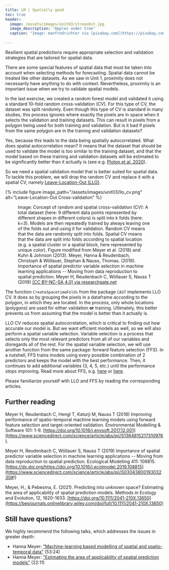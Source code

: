 ```yaml
---
title: LM | Spatially good
toc: true
header:
  image: /assets/images/unit03/streuobst.jpg
  image_description: "Apples under tree"
  caption: "Image: manfredrichter via [pixabay.com](https://pixabay.com/de/photos/%C3%A4pfel-streuobst-obstbaum-apfelbaum-3684775/)"
 
---
```


Resilient spatial predictions require appropriate selection and validation strategies that are tailored for spatial data.

<!--more-->

There are some special features of spatial data that must be taken into account when selecting methods for forecasting. Spatial data cannot be treated like other datasets. As we saw in Unit 1, proximity does not necessarily have anything to do with context. Nevertheless, proximity is an important issue when we try to validate spatial models. 

In the last exercise, we created a random forest model and validated it using a standard 10-fold random cross-validation (CV). For this type of CV, the dataset was split randomly. Even though this type of CV is standard in many studies, this process ignores where exactly the pixels are in space when it selects the validation and training datasets. This can result in pixels from a polygon being used for both training and validation. But is it bad if pixels from the same polygon are in the training and validation datasets? 

Yes, because this leads to the data being spatially autocorrelated. What does spatial autocorrelation mean? It means that the dataset that should be used to validate the model is too similar to the training dataset, and that the model based on these training and validation datasets will be estimated to be significantly better than it actually is (see e.g. [Ploton et al. 2020]( https://www.nature.com/articles/s41467-020-18321-y)).

So we need a spatial validation model that is better suited for spatial data. To tackle this problem, we will drop the random CV and replace it with a spatial CV, namely [Leave-Location-Out (LLO)](https://cran.r-project.org/web/packages/CAST/vignettes/CAST-intro.html#target-oriented-validation). 


{% include figure image_path="/assets/images/unit03/llo_cv.png" alt="Leave-Location-Out Cross-validation" %}
<figure>
  <figcaption>Image: Concept of random and spatial cross-validation (CV): A total dataset (here: 9 different data points represented by different shapes in different colors) is split into k folds (here: k=3). Models are then repeatedly trained by always leaving one of the folds out and using it for validation. Random CV means that the data are randomly split into folds. Spatial CV means that the data are split into folds according to spatial location (e.g. a spatial cluster or a spatial block, here represented by unique color). Figure modified from Meyer et al. (2018) and Kuhn & Johnson (2013). Meyer, Hanna & Reudenbach, Christoph & Wöllauer, Stephan & Nauss, Thomas. (2019). Importance of spatial predictor variable selection in machine learning applications -- Moving from data reproduction to spatial prediction. Meyer H, Reudenbach C, Wöllauer S, Nauss T (2019) <a href="https://www.researchgate.net/figure/Concept-of-random-and-spatial-cross-validation-CV-A-total-dataset-here-9-different_fig3_335318909">[CC BY-NC-SA 4.0] via researchgate.net</a></figcaption>
</figure>


The function `CreateSpacetimeFolds` from the package `CAST` implements LLO CV. It does so by grouping the pixels in a dataframe according to the polygon, in which they are located. In the process, only whole locations (polygons) are used for either validation **or** training. 
Ultimately, this better prevents us from assuming that the model is better than it actually is.

LLO CV reduces spatial autocorrelation, which is critical to finding out how accurate our model is. But we want efficient models as well, so we will also perform a spatial variable selection. Variable selection is a process that selects only the most relevant predictors from all of our variables and disregards all of the rest. For the spatial variable selection, we will use another function from the same package: forward feature selection (FFS). In a nutshell, FFS trains models using every possible combination of 2 predictors and keeps the model with the best performance. Then, it continues to add additional variables (3, 4, 5, etc.) until the performance stops improving. 
Read more about FFS, e.g. [here](https://www.rdocumentation.org/packages/CAST/versions/0.2.0/topics/ffs) or [here](https://geomoer.github.io/moer-mpg-data-analysis/unit07/unit07-01_select_variables.html).

Please familiarize yourself with LLO and FFS by reading the corresponding articles.


## Further reading
Meyer H, Reudenbach C, Hengl T, Katurji M, Nauss T (2018) Improving performance of spatio-temporal machine learning models using forward feature selection and target-oriented validation. Environmental Modelling & Software 101: 1-9. [https://doi.org/10.1016/j.envsoft.2017.12.001](https://www.sciencedirect.com/science/article/abs/pii/S1364815217310976).

Meyer H, Reudenbach C, Wöllauer S, Nauss T (2019) Importance of spatial predictor variable selection in machine learning applications -- Moving from data reproduction to spatial prediction. Ecological Modelling 411: 108815.[https://dx.doi.org/https://doi.org/10.1016/j.ecolmodel.2019.108815](https://www.sciencedirect.com/science/article/abs/pii/S0304380019303230#!)

Meyer, H., & Pebesma, E. (2021). Predicting into unknown space? Estimating the area of applicability of spatial prediction models. Methods in Ecology and Evolution, 12, 1620-1633. [https://doi.org/10.1111/2041-210X.13650](https://besjournals.onlinelibrary.wiley.com/doi/full/10.1111/2041-210X.13650)


## Still have questions?
We highly recommend the following talks, which addresses the issues in greater depth:

* Hanna Meyer: ["Machine-learning based modelling of spatial and spatio-temporal data"](https://www.youtube.com/watch?v=QGjdS1igq78&t=2676s) (53:24)
* Hanna Meyer: ["Estimating the area of applicability of spatial prediction models"](https://www.youtube.com/watch?v=jChikEb4vgE&ab_channel=52North) (22:11)
